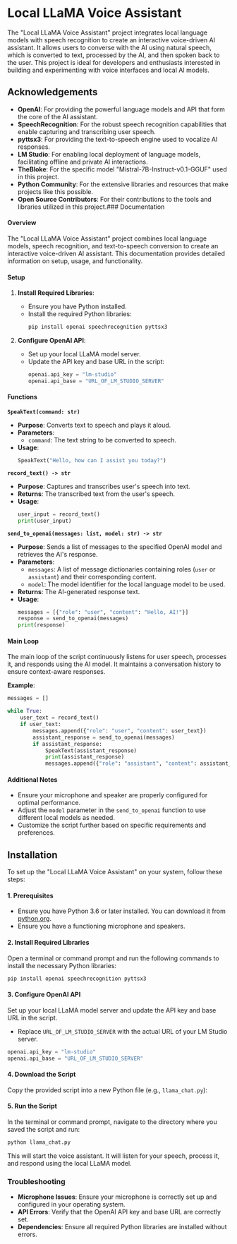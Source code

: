 
# Local LLaMA Voice Assistant
The "Local LLaMA Voice Assistant" project integrates local language models with speech recognition to create an interactive voice-driven AI assistant. It allows users to converse with the AI using natural speech, which is converted to text, processed by the AI, and then spoken back to the user. This project is ideal for developers and enthusiasts interested in building and experimenting with voice interfaces and local AI models.


## Acknowledgements

- **OpenAI**: For providing the powerful language models and API that form the core of the AI assistant.
- **SpeechRecognition**: For the robust speech recognition capabilities that enable capturing and transcribing user speech.
- **pyttsx3**: For providing the text-to-speech engine used to vocalize AI responses.
- **LM Studio**: For enabling local deployment of language models, facilitating offline and private AI interactions.
- **TheBloke**: For the specific model "Mistral-7B-Instruct-v0.1-GGUF" used in this project.
- **Python Community**: For the extensive libraries and resources that make projects like this possible.
- **Open Source Contributors**: For their contributions to the tools and libraries utilized in this project.### Documentation

#### Overview

The "Local LLaMA Voice Assistant" project combines local language models, speech recognition, and text-to-speech conversion to create an interactive voice-driven AI assistant. This documentation provides detailed information on setup, usage, and functionality.

#### Setup

1. **Install Required Libraries**:
   - Ensure you have Python installed.
   - Install the required Python libraries:
     ```bash
     pip install openai speechrecognition pyttsx3
     ```

2. **Configure OpenAI API**:
   - Set up your local LLaMA model server.
   - Update the API key and base URL in the script:
     ```python
     openai.api_key = "lm-studio"
     openai.api_base = "URL_OF_LM_STUDIO_SERVER"
     ```

#### Functions

**`SpeakText(command: str)`**
- **Purpose**: Converts text to speech and plays it aloud.
- **Parameters**:
  - `command`: The text string to be converted to speech.
- **Usage**:
  ```python
  SpeakText("Hello, how can I assist you today?")
  ```

**`record_text() -> str`**
- **Purpose**: Captures and transcribes user's speech into text.
- **Returns**: The transcribed text from the user's speech.
- **Usage**:
  ```python
  user_input = record_text()
  print(user_input)
  ```

**`send_to_openai(messages: list, model: str) -> str`**
- **Purpose**: Sends a list of messages to the specified OpenAI model and retrieves the AI's response.
- **Parameters**:
  - `messages`: A list of message dictionaries containing roles (`user` or `assistant`) and their corresponding content.
  - `model`: The model identifier for the local language model to be used.
- **Returns**: The AI-generated response text.
- **Usage**:
  ```python
  messages = [{"role": "user", "content": "Hello, AI!"}]
  response = send_to_openai(messages)
  print(response)
  ```

#### Main Loop

The main loop of the script continuously listens for user speech, processes it, and responds using the AI model. It maintains a conversation history to ensure context-aware responses.

**Example**:
```python
messages = []

while True:
    user_text = record_text()
    if user_text:
        messages.append({"role": "user", "content": user_text})
        assistant_response = send_to_openai(messages)
        if assistant_response:
            SpeakText(assistant_response)
            print(assistant_response)
            messages.append({"role": "assistant", "content": assistant_response})
```

#### Additional Notes

- Ensure your microphone and speaker are properly configured for optimal performance.
- Adjust the `model` parameter in the `send_to_openai` function to use different local models as needed.
- Customize the script further based on specific requirements and preferences.



## Installation

To set up the "Local LLaMA Voice Assistant" on your system, follow these steps:

#### 1. Prerequisites

- Ensure you have Python 3.6 or later installed. You can download it from [python.org](https://www.python.org/downloads/).
- Ensure you have a functioning microphone and speakers.

#### 2. Install Required Libraries

Open a terminal or command prompt and run the following commands to install the necessary Python libraries:

```bash
pip install openai speechrecognition pyttsx3
```

#### 3. Configure OpenAI API

Set up your local LLaMA model server and update the API key and base URL in the script.

- Replace `URL_OF_LM_STUDIO_SERVER` with the actual URL of your LM Studio server.

```python
openai.api_key = "lm-studio"
openai.api_base = "URL_OF_LM_STUDIO_SERVER"
```

#### 4. Download the Script

Copy the provided script into a new Python file (e.g., `llama_chat.py`):



#### 5. Run the Script

In the terminal or command prompt, navigate to the directory where you saved the script and run:

```bash
python llama_chat.py
```

This will start the voice assistant. It will listen for your speech, process it, and respond using the local LLaMA model.

### Troubleshooting

- **Microphone Issues**: Ensure your microphone is correctly set up and configured in your operating system.
- **API Errors**: Verify that the OpenAI API key and base URL are correctly set.
- **Dependencies**: Ensure all required Python libraries are installed without errors.
